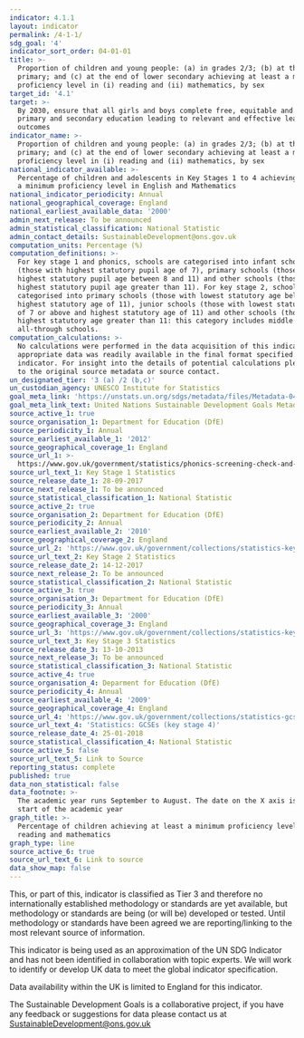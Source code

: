 ```yaml
---
indicator: 4.1.1
layout: indicator
permalink: /4-1-1/
sdg_goal: '4'
indicator_sort_order: 04-01-01
title: >-
  Proportion of children and young people: (a) in grades 2/3; (b) at the end of
  primary; and (c) at the end of lower secondary achieving at least a minimum
  proficiency level in (i) reading and (ii) mathematics, by sex
target_id: '4.1'
target: >-
  By 2030, ensure that all girls and boys complete free, equitable and quality
  primary and secondary education leading to relevant and effective learning
  outcomes
indicator_name: >-
  Proportion of children and young people: (a) in grades 2/3; (b) at the end of
  primary; and (c) at the end of lower secondary achieving at least a minimum
  proficiency level in (i) reading and (ii) mathematics, by sex
national_indicator_available: >-
  Percentage of children and adolescents in Key Stages 1 to 4 achieving at least
  a minimum proficiency level in English and Mathematics
national_indicator_periodicity: Annual
national_geographical_coverage: England
national_earliest_available_data: '2000'
admin_next_release: To be announced
admin_statistical_classification: National Statistic
admin_contact_details: SustainableDevelopment@ons.gov.uk
computation_units: Percentage (%)
computation_definitions: >-
  For key stage 1 and phonics, schools are categorised into infant schools
  (those with highest statutory pupil age of 7), primary schools (those with
  highest statutory pupil age between 8 and 11) and other schools (those with
  highest statutory pupil age greater than 11). For key stage 2, schools are
  categorised into primary schools (those with lowest statutory age below 7 and
  highest statutory age of 11), junior schools (those with lowest statutory age
  of 7 or above and highest statutory age of 11) and other schools (those with
  highest statutory age greater than 11: this category includes middle and
  all-through schools.
computation_calculations: >-
  No calculations were performed in the data acquisition of this indicator as
  appropriate data was readily available in the final format specified by this
  indicator. For insight into the details of potential calculations please refer
  to the original source metadata or source contact.
un_designated_tier: '3 (a) /2 (b,c)'
un_custodian_agency: UNESCO Institute for Statistics
goal_meta_link: 'https://unstats.un.org/sdgs/metadata/files/Metadata-04-01-01.pdf'
goal_meta_link_text: United Nations Sustainable Development Goals Metadata (PDF 4.0 MB)
source_active_1: true
source_organisation_1: Department for Education (DfE)
source_periodicity_1: Annual
source_earliest_available_1: '2012'
source_geographical_coverage_1: England
source_url_1: >-
  https://www.gov.uk/government/statistics/phonics-screening-check-and-key-stage-1-assessments-england-2016
source_url_text_1: Key Stage 1 Statistics
source_release_date_1: 28-09-2017
source_next_release_1: To be announced
source_statistical_classification_1: National Statistic
source_active_2: true
source_organisation_2: Department for Education (DfE)
source_periodicity_2: Annual
source_earliest_available_2: '2010'
source_geographical_coverage_2: England
source_url_2: 'https://www.gov.uk/government/collections/statistics-key-stage-2'
source_url_text_2: Key Stage 2 Statistics
source_release_date_2: 14-12-2017
source_next_release_2: To be announced
source_statistical_classification_2: National Statistic
source_active_3: true
source_organisation_3: Department for Education (DfE)
source_periodicity_3: Annual
source_earliest_available_3: '2000'
source_geographical_coverage_3: England
source_url_3: 'https://www.gov.uk/government/collections/statistics-key-stage-3'
source_url_text_3: Key Stage 3 Statistics
source_release_date_3: 13-10-2013
source_next_release_3: To be announced
source_statistical_classification_3: National Statistic
source_active_4: true
source_organisation_4: Deparment for Education (DfE)
source_periodicity_4: Annual
source_earliest_available_4: '2009'
source_geographical_coverage_4: England
source_url_4: 'https://www.gov.uk/government/collections/statistics-gcses-key-stage-4'
source_url_text_4: 'Statistics: GCSEs (key stage 4)'
source_release_date_4: 25-01-2018
source_statistical_classification_4: National Statistic
source_active_5: false
source_url_text_5: Link to Source
reporting_status: complete
published: true
data_non_statistical: false
data_footnote: >-
  The academic year runs September to August. The date on the X axis is the
  start of the academic year
graph_title: >-
  Percentage of children achieving at least a minimum proficiency level in
  reading and mathematics
graph_type: line
source_active_6: true
source_url_text_6: Link to source
data_show_map: false
---
```


This, or part of this, indicator is classified as Tier 3 and therefore no internationally established methodology or standards are yet available, but methodology or standards are being (or will be) developed or tested. Until methodology or standards have been agreed we are reporting/linking to the most relevant source of information.
  
This indicator is being used as an approximation of the UN SDG Indicator and has not been identified in collaboration with topic experts. We will work to identify or develop UK data to meet the global indicator specification.

Data availability within the UK is limited to England for this indicator.

The Sustainable Development Goals is a collaborative project, if you have any feedback or suggestions for data please contact us at <SustainableDevelopment@ons.gov.uk>
